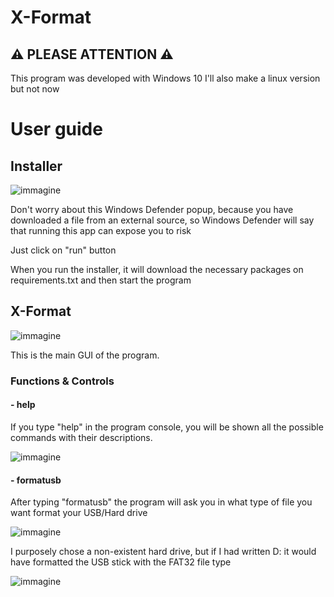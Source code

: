 # X-Format

## ⚠ PLEASE ATTENTION ⚠
This program was developed with Windows 10
I'll also make a linux version but not now

# User guide 
## Installer
![immagine](https://github.com/Fedi6431/X-Format/assets/102946457/15cba286-70d4-4f11-a94a-20a8d167c959)

Don't worry about this Windows Defender popup, because you have downloaded a file from an external source, so Windows Defender will say that running this app can expose you to risk

Just click on "run" button

When you run the installer, it will download the necessary packages on requirements.txt and then start the program

## X-Format
![immagine](https://github.com/Fedi6431/X-Format/assets/102946457/f3fa2aac-b52f-4cdb-b80c-282b8de03d97)

This is the main GUI of the program.

### Functions & Controls

#### - help
If you type "help" in the program console, you will be shown all the possible commands with their descriptions.

![immagine](https://github.com/Fedi6431/X-Format/assets/102946457/01699e0f-0b47-44bd-a630-25fc9c0d726c)

#### - formatusb
After typing "formatusb" the program will ask you in what type of file you want format your USB/Hard drive

![immagine](https://github.com/Fedi6431/X-Format/assets/102946457/bb777cfb-2fee-4bc9-ad18-47c9ae5b965b)

I purposely chose a non-existent hard drive, but if I had written D: it would have formatted the USB stick with the FAT32 file type

![immagine](https://github.com/Fedi6431/X-Format/assets/102946457/a5bc4e31-1174-4460-bb9f-403b8393b8d2)
